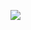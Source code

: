 ![](https://images.velog.io/images/cil05265/post/7ad134d7-3a48-4161-adde-4618af74505c/KakaoTalk_Photo_2022-02-07-19-46-29.jpeg)
